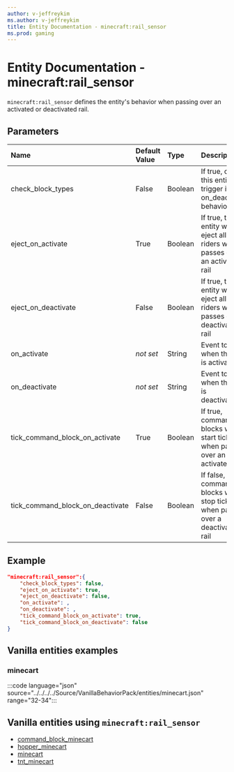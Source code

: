 ```yaml
---
author: v-jeffreykim
ms.author: v-jeffreykim
title: Entity Documentation - minecraft:rail_sensor
ms.prod: gaming
---
```


# Entity Documentation - minecraft:rail_sensor

`minecraft:rail_sensor` defines the entity's behavior when passing over an activated or deactivated rail.

## Parameters

|Name |Default Value  |Type  |Description  |
|:----------|:----------|:----------|:----------|
| check_block_types| False| Boolean| If true, on tick this entity will trigger its on_deactivate behavior |
| eject_on_activate| True| Boolean| If true, this entity will eject all of its riders when it passes over an activated rail |
| eject_on_deactivate| False| Boolean| If true, this entity will eject all of its riders when it passes over a deactivated rail |
| on_activate| *not set*| String| Event to call when the rail is activated |
| on_deactivate| *not set*| String| Event to call when the rail is deactivated |
| tick_command_block_on_activate| True| Boolean| If true, command blocks will start ticking when passing over an activated rail |
| tick_command_block_on_deactivate| False| Boolean| If false, command blocks will stop ticking when passing over a deactivated rail |

## Example

```json
"minecraft:rail_sensor":{
    "check_block_types": false,
    "eject_on_activate": true,
    "eject_on_deactivate": false,
    "on_activate": ,
    "on_deactivate": ,
    "tick_command_block_on_activate": true,
    "tick_command_block_on_deactivate": false
}
```

## Vanilla entities examples

### minecart

:::code language="json" source="../../../../Source/VanillaBehaviorPack/entities/minecart.json" range="32-34":::

## Vanilla entities using `minecraft:rail_sensor`

- [command_block_minecart](../../../../Source/VanillaBehaviorPack_Snippets/entities/command_block_minecart.md)
- [hopper_minecart](../../../../Source/VanillaBehaviorPack_Snippets/entities/hopper_minecart.md)
- [minecart](../../../../Source/VanillaBehaviorPack_Snippets/entities/minecart.md)
- [tnt_minecart](../../../../Source/VanillaBehaviorPack_Snippets/entities/tnt_minecart.md)